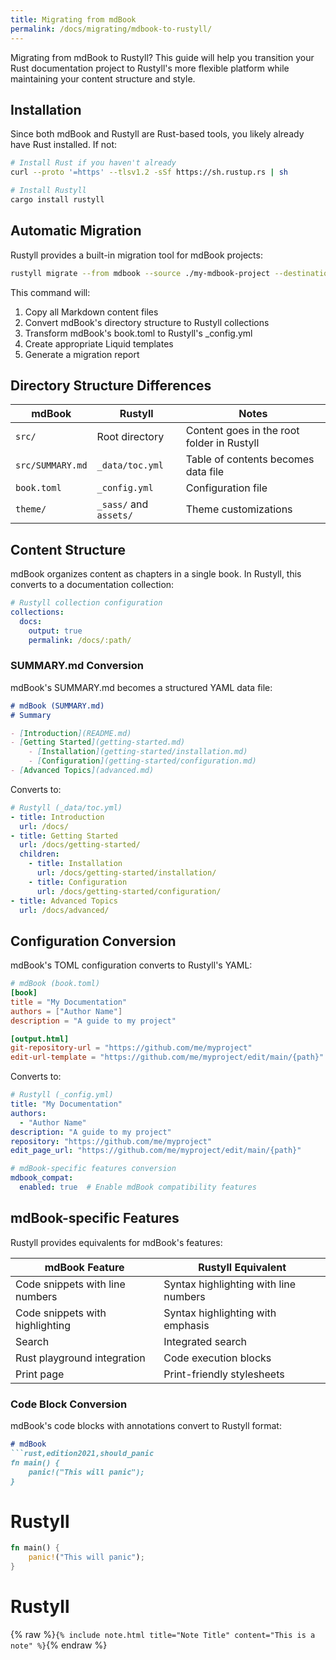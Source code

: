```yaml
---
title: Migrating from mdBook
permalink: /docs/migrating/mdbook-to-rustyll/
---
```


Migrating from mdBook to Rustyll? This guide will help you transition your Rust documentation project to Rustyll's more flexible platform while maintaining your content structure and style.

## Installation

Since both mdBook and Rustyll are Rust-based tools, you likely already have Rust installed. If not:

```sh
# Install Rust if you haven't already
curl --proto '=https' --tlsv1.2 -sSf https://sh.rustup.rs | sh

# Install Rustyll
cargo install rustyll
```

## Automatic Migration

Rustyll provides a built-in migration tool for mdBook projects:

```sh
rustyll migrate --from mdbook --source ./my-mdbook-project --destination ./my-rustyll-site
```

This command will:
1. Copy all Markdown content files
2. Convert mdBook's directory structure to Rustyll collections
3. Transform mdBook's book.toml to Rustyll's _config.yml
4. Create appropriate Liquid templates
5. Generate a migration report

## Directory Structure Differences

| mdBook | Rustyll | Notes |
|--------|---------|-------|
| `src/` | Root directory | Content goes in the root folder in Rustyll |
| `src/SUMMARY.md` | `_data/toc.yml` | Table of contents becomes data file |
| `book.toml` | `_config.yml` | Configuration file |
| `theme/` | `_sass/` and `assets/` | Theme customizations |

## Content Structure

mdBook organizes content as chapters in a single book. In Rustyll, this converts to a documentation collection:

```yaml
# Rustyll collection configuration
collections:
  docs:
    output: true
    permalink: /docs/:path/
```

### SUMMARY.md Conversion

mdBook's SUMMARY.md becomes a structured YAML data file:

```markdown
# mdBook (SUMMARY.md)
# Summary

- [Introduction](README.md)
- [Getting Started](getting-started.md)
    - [Installation](getting-started/installation.md)
    - [Configuration](getting-started/configuration.md)
- [Advanced Topics](advanced.md)
```

Converts to:

```yaml
# Rustyll (_data/toc.yml)
- title: Introduction
  url: /docs/
- title: Getting Started
  url: /docs/getting-started/
  children:
    - title: Installation
      url: /docs/getting-started/installation/
    - title: Configuration
      url: /docs/getting-started/configuration/
- title: Advanced Topics
  url: /docs/advanced/
```

## Configuration Conversion

mdBook's TOML configuration converts to Rustyll's YAML:

```toml
# mdBook (book.toml)
[book]
title = "My Documentation"
authors = ["Author Name"]
description = "A guide to my project"

[output.html]
git-repository-url = "https://github.com/me/myproject"
edit-url-template = "https://github.com/me/myproject/edit/main/{path}"
```

Converts to:

```yaml
# Rustyll (_config.yml)
title: "My Documentation"
authors:
  - "Author Name"
description: "A guide to my project"
repository: "https://github.com/me/myproject"
edit_page_url: "https://github.com/me/myproject/edit/main/{path}"

# mdBook-specific features conversion
mdbook_compat:
  enabled: true  # Enable mdBook compatibility features
```

## mdBook-specific Features

Rustyll provides equivalents for mdBook's features:

| mdBook Feature | Rustyll Equivalent |
|----------------|-------------------|
| Code snippets with line numbers | Syntax highlighting with line numbers |
| Code snippets with highlighting | Syntax highlighting with emphasis |
| Search | Integrated search |
| Rust playground integration | Code execution blocks |
| Print page | Print-friendly stylesheets |

### Code Block Conversion

mdBook's code blocks with annotations convert to Rustyll format:

```markdown
# mdBook
```rust,edition2021,should_panic
fn main() {
    panic!("This will panic");
}
```

# Rustyll
```rust
fn main() {
    panic!("This will panic");
}
```

# Rustyll
{% raw %}`{% include note.html title="Note Title" content="This is a note" %}`{% endraw %}